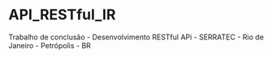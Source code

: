# API_RESTful_IR
Trabalho de conclusão - Desenvolvimento RESTful APi - SERRATEC - Rio de Janeiro - Petrópolis - BR
